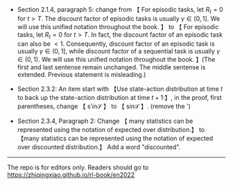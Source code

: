 

- Section 2.1.4, paragraph 5: change from 【 For episodic tasks, let $R_t=0$ for $t>T$. The discount factor of episodic tasks is usually $\gamma \in \left(0,1\right]$. We will use this unified notation throughout the book. 】 to 【 For episodic tasks, let $R_t=0$ for $t>T$. In fact, the discount factor of an episodic task can also be $<1$. Consequently, discount factor of an episodic task is usually $\gamma \in \left(0,1\right]$, while discount factor of a sequential task is usually $\gamma \in \left(0,1\right)$. We will use this unified notation throughout the book. 】(The first and last sentense remain unchanged. The middle sentense is extended. Previous statement is misleading.)

- Section 2.3.2: An item start with 【Use state-action distribution at time $t$ to back up the state-action distribution at time $t+1$:】, in the proof, first parentheses, change 【 $\mathsf{s}' in \mathcal{S}$ 】 to 【 $\mathsf{s} in \mathcal{S}$ 】. (remove the ')

- Section 2.3.4, Paragraph 2: Change 【 many statistics can be represented using the  notation of expected over distribution.】 to 【many statistics can be represented using the  notation of expected over discounted distribution.】 Add a word "discounted".

----

The repo is for editors only. Readers should go to https://zhiqingxiao.github.io/rl-book/en2022

